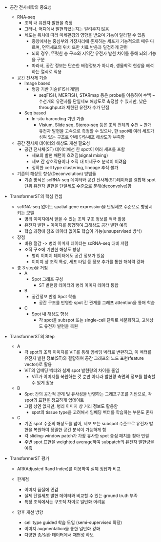 - 공간 전사체학의 중요성
	- RNA-seq
		- 조직 내 유전자 발현을 측정
		- 그러나, 어디에서 발현되었는지는 알려주지 않음
		- 세포는 위치에 따라 미세환경의 영향을 받으며 기능이 달라질 수 있음
			- 종양에서는 중심부와 가장자리에 존재하는 세포가 기능적으로 매우 다르며, 면역세포의 위치 또한 치료 반응과 밀접하게 관련
			- 뇌의 경우, 뚜렷한 층 구조와 지역간 유전자 발현 차이를 통해 뇌의 기능을 구분
			- 따라서, 공간 정보는 단순한 배경정보가 아니라, 생물학적 현상을 해석하는 열쇠로 작용
	- 공간 전사체 기술
		- Image based
			- 형광 기반 기술(FISH 계열)
				- seqFISH, MERFISH, STARmap 등은 probe를 이용하여 수백 ~ 수천개의 유전자를 단일세포 해상도로 측정할 수 있지만, 낮은 throughput과 제한된 유전자 수가 단점
		- Seq based
			- In-situ barcoding 기반 기술
				- Visium, Slide seq, Stereo-seq 등은 조직 전체의 수천 ~ 만개 유전자 발현을 고속으로 측정할 수 있으나, 한 spot에 여러 세포가 섞여 있는 구조로 인해 단일세포 해상도가 부족함
	- 공간 전사체 데이터의 해상도 개선 필요성
		- 공간 전사체(ST) 데이터에선 한 spot이 여러 세포를 포함
			- 세포의 발현 패턴이 흐려짐(signal mixing)
			- 세포 간 상호작용이나 조직 내 미세구조 분석이 어려움
			- 정확한 cell type clustering, lineage 추적 불가
	- 기존의 해상도 향상(Deconvolution) 방법들
		- 기존 방식은 scRNA-seq 데이터와 공간 전사체(ST)데이터를 결합해 spot 단위 유전자 발현을 단일세포 수준으로 분해(deconvolve)함

- TransformerST의 핵심 컨셉
	- scRNA-seq 없이도 spatial gene expression을 단일세포 수준으로 향상시키는 모델
		- 병리 이미지에서 얻을 수 있는 조직 구조 정보를 적극 활용
		- 유전자 발현 + 이미지를 통합하여 고해상도 공간 발현 예측
		- 학습 과정에 참조 데이터 없이도 학습이 가능(unsupervised 방식)
	- 장점
		- 비용 절감 -> 병리 이미지 데이터는 scRNA-seq 대비 저렴
		- 조직 구조에 기반한 해상도 향상
			- 병리 이미지 데이터에도 공간 정보가 있음
			- 이미지 상 조직 특성, 세포 타입 등 정보 추가를 통한 해석력 강화
	- 총 3 step을 거침
		- A
			- Spot 그래프 구성
				- ST 발현량 데이터와 병리 이미지 데이터 통합
		- B
			- 공간정보 반영 Spot 학습
				- 공간 구조를 반영한 spot 간 관계를 그래프 attention을 통해 학습
		- C
			- Spot 내 해상도 향상
				- 각 spot을 subspot 또는 single-cell 단위로 세분화하고, 고해상도 유전자 발현을 복원
- TransformerST의 Step
	- A
		- 각 spot의 조직 이미지를 ViT를 통해 임베딩 벡터로 변환하고, 이 벡터를 유전자 발현 정보(ST)와 결합하여 공간 그래프의 노드 표현(feature vector)로 활용
		- ViT의 임베딩 벡터와 실제 spot 발현량의 차이를 줄임
			- ViT가 이미지를 복원하는 것 뿐만 아니라 발현량 측면의 정보를 함축할 수 있게 활용
	- B
		- Spot 간의 공간적 관계 및 유사성을 반영하는 그래프구조를 기반으로, 각 spot의 표현을 정교하게 업데이트
		- 그림 상엔 없지만, 병리 이미지 상 거리 정보도 활용함
			- spot의 tissue type을 고려해서 임베딩 벡터를 학습하는 부분도 존재
	- C
		- 기존 spot 수준의 해상도를 넘어, 세포 또는 subspot 수준으로 유전자 발현을 복원하여 정밀한 공간 분석이 가능하게 함
		- 각 sliding-window patch가 가장 유사한 spot 중심 패치를 찾아 연결
		- 주변 spot 표현을 weighted average하여 subpatch의 유전자 발현량을 예측
- TransformerST 평가
	- ARI(Adjusted Rand Index)를 이용하여 실제 정답과 비교
	
	- 한계점
		- 이미지 품질에 민감
		- 실제 단일세포 발현 데이터와 비교할 수 있는 ground truth 부족
		- 특정 조직에서는 구조적 차이로 일반화 어려움
	- 향후 개선 방향
		- cell type guided 학습 도입 (semi-supervised 확장)
		- 이미지 augmentation을 통한 일반화 강화
		- 다양한 종/질환 데이터에서 재현성 확보